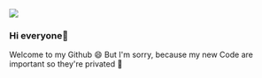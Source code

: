 ![](https://komarev.com/ghpvc/?username=phuocleoceo&color=green&style=flat-square&label=Profile+Viewers)
### Hi everyone👋
Welcome to my Github 😄
But I'm sorry, because my new Code are important 
so they're privated 🤔

<!--
**phuocleoceo/phuocleoceo** is a ✨ _special_ ✨ repository because its `README.md` (this file) appears on your GitHub profile.

Here are some ideas to get you started:

- 🔭 I’m currently working on ...
- 🌱 I’m currently learning ...
- 👯 I’m looking to collaborate on ...
- 🤔 I’m looking for help with ...
- 💬 Ask me about ...
- 📫 How to reach me: ...
- 😄 Pronouns: ...
- ⚡ Fun fact: ...
-->
